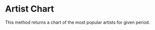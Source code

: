 Artist Chart
==============

This method returns a chart of the most popular artists for given period.